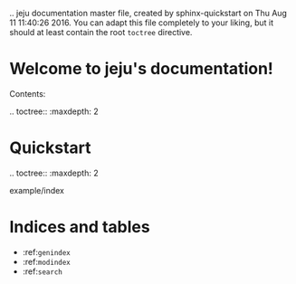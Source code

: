 .. jeju documentation master file, created by
   sphinx-quickstart on Thu Aug 11 11:40:26 2016.
   You can adapt this file completely to your liking, but it should at least
   contain the root `toctree` directive.

# Welcome to jeju's documentation!

Contents:

.. toctree::
   :maxdepth: 2

# Quickstart

.. toctree::
   :maxdepth: 2

   example/index

Indices and tables
==================

* :ref:`genindex`
* :ref:`modindex`
* :ref:`search`

